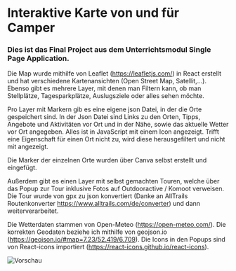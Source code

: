 # Interaktive Karte von und für Camper

### Dies ist das Final Project aus dem Unterrichtsmodul Single Page Application.

Die Map wurde mithilfe von Leaflet (https://leafletjs.com/) in React erstellt und hat verschiedene Kartenansichten (Open Street Map, Satellit,...). 
Ebenso gibt es mehrere Layer, mit denen man Filtern kann, ob man Stellplätze, Tagesparkplätze, Auslugsziele oder alles sehen möchte.

Pro Layer mit Markern gib es eine eigene json Datei, in der die Orte gespeichert sind. In der Json Datei sind Links zu den Orten, Tipps, Angebote und Aktivitäten vor Ort und in der Nähe, sowie das aktuelle Wetter vor Ort angegeben. Alles ist in JavaScript mit einem Icon angezeigt. 
Trifft eine Eigenschaft für einen Ort nicht zu, wird diese herausgefiltert und nicht mit angezeigt.

Die Marker der einzelnen Orte wurden über Canva selbst erstellt und eingefügt.

Außerdem gibt es einen Layer mit selbst gemachten Touren, welche über das Popup zur Tour inklusive Fotos auf Outdooractive / Komoot verweisen. Die Tour wurde von gpx zu json konvertiert (Danke an AllTrails Routenkonverter https://www.alltrails.com/de/converter) und dann weiterverarbeitet.

Die Wetterdaten stammen von Open-Meteo (https://open-meteo.com/).
Die korrekten Geodaten beziehe ich mithilfe von geojson.io (https://geojson.io/#map=7.23/52.419/6.709).
Die Icons in den Popups sind von React-icons importiert (https://react-icons.github.io/react-icons).

![Vorschau](./src/assets/vorschaubild-Readme.png)
